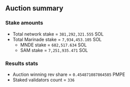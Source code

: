 ## Auction summary

### Stake amounts
- Total network stake = `381,292,321.555` SOL
- Total Marinade stake = `7,934,453.105` SOL
  - MNDE stake = `682,517.634` SOL
  - SAM stake = `7,251,935.471` SOL

### Results stats
- Auction winning rev share = `0.454871087864585` PMPE
- Staked validators count = `336`
